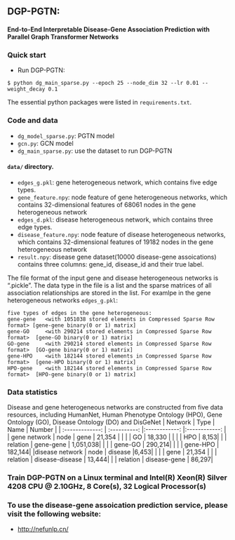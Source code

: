 ## DGP-PGTN:
#### End-to-End Interpretable Disease-Gene Association Prediction with Parallel Graph Transformer Networks

### Quick start

- Run DGP-PGTN:
```
$ python dg_main_sparse.py --epoch 25 --node_dim 32 --lr 0.01 --weight_decay 0.1
```
The essential python packages were listed in ```requirements.txt```.

### Code and data

- `dg_model_sparse.py`: PGTN model
- `gcn.py`: GCN model
- `dg_main_sparse.py`: use the dataset to run DGP-PGTN

#### `data/` directory.  

- `edges_g.pkl`: gene heterogeneous network, which contains five edge types.
- `gene_feature.npy`: node feature of gene heterogeneous networks, which contains 32-dimensional features of 68061 nodes in the gene heterogeneous network
- `edges_d.pkl`: disease heterogeneous network, which contains three edge types.
- `disease_feature.npy`: node feature of disease heterogeneous networks,  which contains 32-dimensional features of 19182 nodes in the gene heterogeneous network
- `result.npy`: disease gene dataset(10000 disease-gene assoications) contains three columns: gene_id, disease_id and their true label.

The file format of the input gene and disease heterogeneous networks is “.pickle”. The data type in the file is a list and the sparse matrices of all association relationships are stored in the list.
For examlpe in the gene heterogeneous networks ```edges_g.pkl```:
```
five types of edges in the gene heterogeneous:	
gene-gene	<with 1051038 stored elements in Compressed Sparse Row format> [gene-gene binary(0 or 1) matrix]
gene-GO		<with 290214 stored elements in Compressed Sparse Row format>  [gene-GO binary(0 or 1) matrix]
GO-gene		<with 290214 stored elements in Compressed Sparse Row format>  [GO-gene binary(0 or 1) matrix]
gene-HPO	<with 182144 stored elements in Compressed Sparse Row format>  [gene-HPO binary(0 or 1) matrix]
HPO-gene	<with 182144 stored elements in Compressed Sparse Row format>  [HPO-gene binary(0 or 1) matrix]
```

### Data statistics 
Disease and gene heterogeneous networks are constructed from five data resources, including HumanNet, Human Phenotype Ontology (HPO), Gene Ontology (GO), Disease Ontology (DO) and DisGeNet
| Network | Type |   Name | Number |
| :-------------: | :----------: |:------------: |:------------: |
| gene network |  node | gene | 21,354 |
|  |       |     GO    | 18,330  |
| |     |   HPO      | 8,153|
| |  relation  | gene-gene     | 1,051,038|
| |    | gene-GO     | 290,214|
| |    | gene-HPO     | 182,144|
|disease network |  node  | disease     |6,453|
|  |       |     gene    | 21,354  |
| |  relation  | disease-disease     | 13,444|
| |  relation  | disease-gene     | 86,297|

### Train DGP-PGTN on a Linux terminal and Intel(R) Xeon(R) Silver 4208 CPU @ 2.10GHz, 8 Core(s), 32 Logical Processor(s)

### To use the disease-gene assoication prediction service, please visit the following website:
- http://nefunlp.cn/
